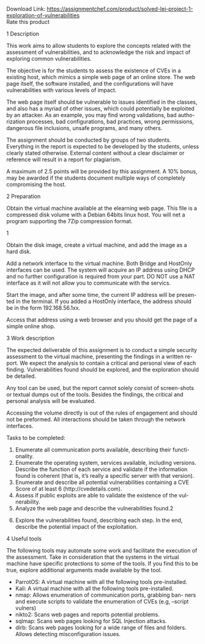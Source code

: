 Download Link: https://assignmentchef.com/product/solved-lei-project-1-exploration-of-vulnerabilities
<br>
<span class="kksr-muted">Rate this product</span>

1 Description

This work aims to allow students to explore the concepts related with the assessment of vulnerabilities, and to acknowledge the risk and impact of exploring common vulnerabilities.

The objective is for the students to assess the existence of CVEs in a existing host, which mimics a simple web page of an online store. The web page itself, the software installed, and the configurations will have vulnerabilities with various levels of impact.

The web page itself should be vulnerable to issues identified in the classes, and also has a myriad of other issues, which could potentially be exploited by an attacker. As an example, you may find wrong validations, bad autho- rization processes, bad configurations, bad practices, wrong permissions, dangerous file inclusions, unsafe programs, and many others.

The assignment should be conducted by groups of two students. Everything in the report is expected to be developed by the students, unless clearly stated otherwise. External content without a clear disclaimer or reference will result in a report for plagiarism.

A maximum of 2.5 points will be provided by this assignment. A 10% bonus, may be awarded if the students document multiple ways of completely compromising the host.

2 Preparation

Obtain the virtual machine available at the elearning web page. This file is a compressed disk volume with a Debian 64bits linux host. You will net a program supporting the 7Zip compression format.

1

Obtain the disk image, create a virtual machine, and add the image as a hard disk.

Add a network interface to the virtual machine. Both Bridge and HostOnly interfaces can be used. The system will acquire an IP address using DHCP and no further configuration is required from your part. DO NOT use a NAT interface as it will not allow you to communicate with the servics.

Start the image, and after some time, the current IP address will be presen- ted in the terminal. If you added a HostOnly interface, the address should be in the form 192.168.56.1xx.

Access that address using a web browser and you should get the page of a simple online shop.

3 Work description

The expected deliverable of this assignment is to conduct a simple security assessment to the virtual machine, presenting the findings in a written re- port. We expect the analysis to contain a critical and personal view of each finding. Vulnerabilities found should be explored, and the exploration should be detailed.

Any tool can be used, but the report cannot solely consist of screen-shots or textual dumps out of the tools. Besides the findings, the critical and personal analysis will be evaluated.

Accessing the volume directly is out of the rules of engagement and should not be preformed. All interactions should be taken through the network interfaces.

Tasks to be completed:

<ol>

 <li>Enumerate all communication ports available, describing their functi- onality.</li>

 <li>Enumerate the operating system, services available, including versions. Describe the function of each service and validate if the information found is coherent (that is, it’s really a specific server with that version).</li>

 <li>Enumerate and describe all potential vulnerabilities containing a CVE Score of at least 6 (http://cvedetails.com).</li>

 <li>Assess if public exploits are able to validate the existence of the vul- nerability.</li>

 <li>Analyze the web page and describe the vulnerabilities found.2</li>

</ol>

6. Explore the vulnerabilities found, describing each step. In the end, describe the potential impact of the exploitation.

4 Useful tools

The following tools may automate some work and facilitate the execution of the assessment. Take in consideration that the systems in the virtual machine have specific protections to some of the tools. If you find this to be true, explore additional arguments made available by the tool.

<ul>

 <li>ParrotOS: A virtual machine with all the following tools pre-installed.</li>

 <li>Kali: A virtual machine with all the following tools pre-installed.</li>

 <li>nmap: Allows enumeration of communication ports, grabbing ban- ners and execute scripts to validate the enumeration of CVEs (e.g, –script vulners)</li>

 <li>nikto2: Scans web pages and reports potential problems.</li>

 <li>sqlmap: Scans web pages looking for SQL Injection attacks.</li>

 <li>dirb: Scans web pages looking for a wide range of files and folders. Allows detecting misconfiguration issues.</li>

</ul>